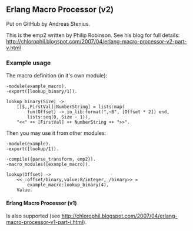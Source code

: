 ## Erlang Macro Processor (v2) ##

Put on GitHub by Andreas Stenius.

This is the emp2 written by Philip Robinson.
See his blog for full details: http://chlorophil.blogspot.com/2007/04/erlang-macro-processor-v2-part-v.html

### Example usage ###

The macro definition (in it's own module):

	-module(example_macro).
	-export([lookup_binary/1]).
	
	lookup_binary(Size) ->
	    [[$,,FirstVal]|NumberString] = lists:map(
	        fun(Offset) -> io_lib:format(",~B", [Offset * 2]) end,
	        lists:seq(0, Size - 1)),
	    "<<" ++ [FirstVal] ++ NumberString ++ ">>".
	

Then you may use it from other modules:

	-module(example).
	-export([lookup/1]).
	
	-compile({parse_transform, emp2}).
	-macro_modules([example_macro]).
	
	lookup(Offset) ->
	    <<_:offset/binary,value:8/integer,_/binary>> =
	        example_macro:lookup_binary(4),
	    Value.
	
#### Erlang Macro Processor (v1) ####

Is also supported (see http://chlorophil.blogspot.com/2007/04/erlang-macro-processor-v1-part-i.html).
